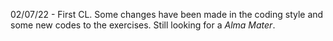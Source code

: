 02/07/22 - First CL. 
Some changes have been made in the coding style and some new codes to the exercises.
Still looking for a *Alma Mater*.